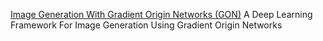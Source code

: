 
[Image Generation With Gradient Origin Networks (GON)](https://github.com/cwkx/GON)
A Deep Learning Framework For Image Generation Using Gradient Origin Networks
